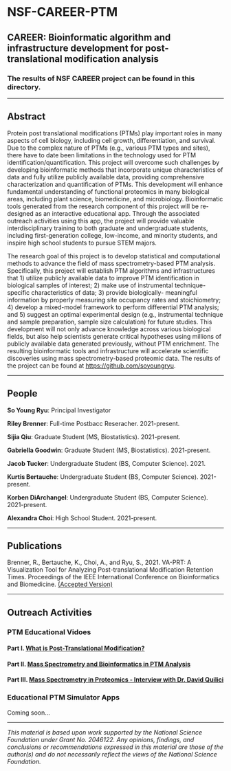 # NSF-CAREER-PTM
## CAREER: Bioinformatic algorithm and infrastructure development for post-translational modification analysis
### The results of NSF CAREER project can be found in this directory.
---------------------
## Abstract
Protein post translational modifications (PTMs) play important roles in many aspects of cell biology, including cell growth, differentiation, and survival. Due to the complex nature of PTMs (e.g., various PTM types and sites), there have to date been limitations in the technology used for PTM identification/quantification. This project will overcome such challenges by developing bioinformatic methods that incorporate unique characteristics of data and fully utilize publicly available data, providing comprehensive characterization and quantification of PTMs. This development will enhance fundamental understanding of functional proteomics in many biological areas, including plant science, biomedicine, and microbiology. Bioinformatic tools generated from the research component of this project will be re-designed as an interactive educational app. Through the associated outreach activities using this app, the project will provide valuable interdisciplinary training to both graduate and undergraduate students, including first-generation college, low-income, and minority students, and inspire high school students to pursue STEM majors.

The research goal of this project is to develop statistical and computational methods to advance the field of mass spectrometry-based PTM analysis. Specifically, this project will establish PTM algorithms and infrastructures that 1) utilize publicly available data to improve PTM identification in biological samples of interest; 2) make use of instrumental technique-specific characteristics of data; 3) provide biologically- meaningful information by properly measuring site occupancy rates and stoichiometry; 4) develop a mixed-model framework to perform differential PTM analysis; and 5) suggest an optimal experimental design (e.g., instrumental technique and sample preparation, sample size calculation) for future studies. This development will not only advance knowledge across various biological fields, but also help scientists generate critical hypotheses using millions of publicly available data generated previously, without PTM enrichment. The resulting bioinformatic tools and infrastructure will accelerate scientific discoveries using mass spectrometry-based proteomic data. The results of the project can be found at https://github.com/soyoungryu.

______________________
## People
**So Young Ryu**: Principal Investigator 

**Riley Brenner**: Full-time Postbacc Reseracher. 2021-present. 

**Sijia Qiu**: Graduate Student (MS, Biostatistics). 2021-present.

**Gabriella Goodwin**: Graduate Student (MS, Biostatistics). 2021-present.

**Jacob Tucker**: Undergraduate Student (BS, Computer Science). 2021.

**Kurtis Bertauche**: Undergraduate Student (BS, Computer Science). 2021-present.

**Korben DiArchangel**: Undergraduate Student (BS, Computer Science). 2021-present.

**Alexandra Choi**: High School Student. 2021-present.

__________________________

## Publications

Brenner, R., Bertauche, K., Choi, A., and Ryu, S., 2021. VA-PRT: A Visualization Tool for Analyzing Post-translational Modification Retention Times. Proceedings of the IEEE International Conference on Bioinformatics and Biomedicine. [(Accepted Version)](https://github.com/soyoungryu/NSF-CAREER-PTM/blob/dc67585ba8568b663fc6dc123d3c5f352217101f/Papers/P202_Brenner_VAPRT_BIBM_AcceptedVersion.pdf)

_____________________________

## Outreach Activities
### PTM Educational Vidoes
#### Part I. [What is Post-Translational Modification?](https://youtu.be/7lhpbWQTpDE)
#### Part II. [Mass Spectrometry and Bioinformatics in PTM Analysis](https://youtu.be/tta85sXilXs)
#### Part III. [Mass Spectrometry in Proteomics - Interview with Dr. David Quilici](https://youtu.be/vJkDnqxY4Nc)
### Educational PTM Simulator Apps
Coming soon...
__________________________
*This material is based upon work supported by the National Science Foundation under Grant No. 2046122. Any opinions, findings, and conclusions or recommendations expressed in this material are those of the author(s) and do not necessarily reflect the views of the National Science Foundation.* 




